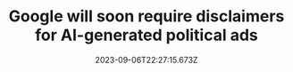 ---
external: true
url: https://www.theverge.com/2023/9/6/23862172/google-disclaimers-ai-generated-political-ads
title: Google will soon require disclaimers for AI-generated political ads
description: Google says political advertisers must ‘prominently disclose’ whether their ad uses AI starting in November.
date: 2023-09-06T22:27:15.673Z
icon: https://www.google.com/s2/favicons?domain=theverge.com&sz=32
source: The Verge
---